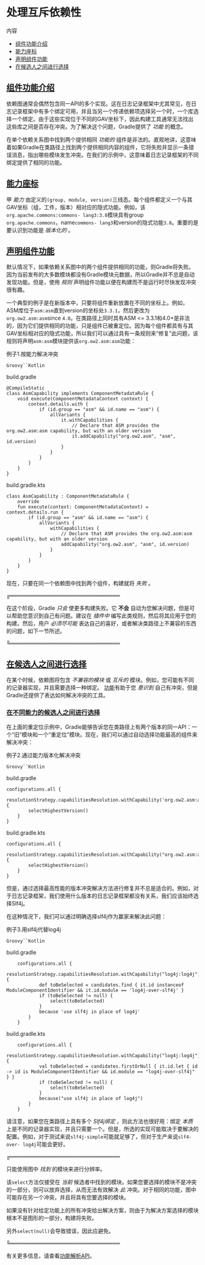 # 处理互斥依赖性


内容

  * [组件功能介绍](#sub_capabilities)
  * [能力座标](#capability_coordinates)
  * [声明组件功能](#sub_declaring-component-capabilities)
  * [在候选人之间进行选择](#sub_selecting-between-candidates)

<h2 id = '#sub_capabilities'> <a href = '#sub_capabilities'>组件功能介绍</a> </h2>

依赖图通常会偶然包含同一API的多个实现。这在日志记录框架中尤其常见，在日志记录框架中有多个绑定可用，并且当另一个传递依赖项选择另一个时，一个库选择一个绑定。由于这些实现位于不同的GAV坐标下，因此构建工具通常无法找出这些库之间是否存在冲突。为了解决这个问题，Gradle提供了
_功能_ 的概念。

在单个依赖关系图中找到两个提供相同 _功能的_
组件是非法的。直观地讲，这意味着如果Gradle在类路径上找到两个提供相同内容的组件，它将失败并显示一条错误消息，指出哪些模块发生冲突。在我们的示例中，这意味着日志记录框架的不同绑定提供了相同的功能。

<h2 id = '#capability_coordinates'> <a href = '#capability_coordinates'>能力座标</a> </h2>

甲 _能力_ 由定义的`(group, module,
version)`三线态。每个组件都定义一个与其GAV坐标（组，工件，版本）相对应的隐式功能。例如，该`org.apache.commons:commons-
lang3:3.8`模块具有group `org.apache.commons`，name`commons-
lang3`和version的隐式功能`3.8`。重要的是要认识到功能是 _版本化的_ 。

<h2 id = '#sub_declaring-component-capabilities'> <a href = '#sub_declaring-component-capabilities'>声明组件功能</a> </h2>

默认情况下，如果依赖关系图中的两个组件提供相同的功能，则Gradle将失败。因为当前发布的大多数模块都没有Gradle模块元数据，所以Gradle并不总是自动发现功能。但是，使用
_规则_ 声明组件功能以便在构建而不是运行时尽快发现冲突很有趣。

一个典型的例子是在新版本中，只要将组件重新放置在不同的坐标上。例如，ASM库位于`asm:asm`直到version的坐标处`3.3.1`，然后更改为`org.ow2.asm:asm`since
`4.0`。在类路径上同时具有ASM <=
3.3.1和4.0+是非法的，因为它们提供相同的功能，只是组件已被重定位。因为每个组件都具有与其GAV坐标相对应的隐式功能，所以我们可以通过具有一条规则来“修复”此问题，该规则将声明`asm:asm`模块提供该`org.ow2.asm:asm`功能：

例子1.按能力解决冲突

`Groovy``Kotlin`

build.gradle

    
    
    @CompileStatic
    class AsmCapability implements ComponentMetadataRule {
        void execute(ComponentMetadataContext context) {
            context.details.with {
                if (id.group == "asm" && id.name == "asm") {
                    allVariants {
                        it.withCapabilities {
                            // Declare that ASM provides the org.ow2.asm:asm capability, but with an older version
                            it.addCapability("org.ow2.asm", "asm", id.version)
                        }
                    }
                }
            }
        }
    }

build.gradle.kts

    
    
    class AsmCapability : ComponentMetadataRule {
        override
        fun execute(context: ComponentMetadataContext) = context.details.run {
            if (id.group == "asm" && id.name == "asm") {
                allVariants {
                    withCapabilities {
                        // Declare that ASM provides the org.ow2.asm:asm capability, but with an older version
                        addCapability("org.ow2.asm", "asm", id.version)
                    }
                }
            }
        }
    }

现在，只要在同一个依赖图中找到两个组件，构建就将 _失败_ 。

╔═════════════════════════════  

在这个阶段，Gradle _只会_ 使更多构建失败。它 **不会** 自动为您解决问题，但是可以帮助您意识到自己有问题。建议在 _插件中_
编写此类规则，然后将其应用于您的构建。然后，用户 _必须尽可能_ 表达自己的喜好，或者解决类路径上不兼容的东西的问题，如下一节所述。  
  
╚═════════════════════════════    
  
<h2 id = '#sub_selecting-between-candidates'> <a href = '#sub_selecting-between-candidates'>在候选人之间进行选择</a> </h2>

在某个时候，依赖图将包含 _不兼容的模块_ 或 _互斥的_ 模块。例如，您可能有不同的记录器实现，并且需要选择一种绑定。
[功能](#sub_capabilities)有助于您
_意识到_ 自己有冲突，但是Gradle还提供了表达如何解决冲突的工具。

<h3 id = '#sub_selecting-preferred-capability-provider'> <a href = '#sub_selecting-preferred-capability-provider'>在不同能力的候选人之间进行选择</a> </h3>

在上面的重定位示例中，Gradle能够告诉您在类路径上有两个版本的同一API：一个“旧”模块和一个“重定位”模块。现在，我们可以通过自动选择功能最高的组件来解决冲突：

例子2.通过能力版本化解决冲突

`Groovy``Kotlin`

build.gradle

    
    
    configurations.all {
        resolutionStrategy.capabilitiesResolution.withCapability('org.ow2.asm:asm') {
            selectHighestVersion()
        }
    }

build.gradle.kts

    
    
    configurations.all {
        resolutionStrategy.capabilitiesResolution.withCapability("org.ow2.asm:asm") {
            selectHighestVersion()
        }
    }

但是，通过选择最高性能的版本冲突解决方法进行修复并不总是适合的。例如，对于日志记录框架，我们使用什么版本的日志记录框架都没有关系，我们应该始终选择Slf4j。

在这种情况下，我们可以通过明确选择slf4j作为赢家来解决此问题：

例子3.用slf4j代替log4j

`Groovy``Kotlin`

build.gradle

    
    
        configurations.all {
            resolutionStrategy.capabilitiesResolution.withCapability("log4j:log4j") {
                def toBeSelected = candidates.find { it.id instanceof ModuleComponentIdentifier && it.id.module == 'log4j-over-slf4j' }
                if (toBeSelected != null) {
                    select(toBeSelected)
                }
                because 'use slf4j in place of log4j'
            }
        }

build.gradle.kts

    
    
        configurations.all {
            resolutionStrategy.capabilitiesResolution.withCapability("log4j:log4j") {
                val toBeSelected = candidates.firstOrNull { it.id.let { id -> id is ModuleComponentIdentifier && id.module == "log4j-over-slf4j" } }
                if (toBeSelected != null) {
                    select(toBeSelected)
                }
                because("use slf4j in place of log4j")
            }
        }

请注意，如果您在类路径上具有多个 _Slf4j绑定_ ，则此方法也很好用：绑定 _本质_
上是不同的记录器实现，并且只需要一个。但是，所选的实现可能取决于要解决的配置。例如，对于测试来说`slf4j-simple`可能就足够了，但对于生产来说`slf4-over-
log4j`可能会更好。

╔═════════════════════════════  

只能使用图中 _找到_ 的模块来进行分辨率。

该`select`方法仅接受在 _当前_ 候选者中找到的模块。如果您要选择的模块不是冲突的一部分，则可以放弃选择，从而无法有效解决 _此_
冲突。对于相同的功能，图中可能存在另一个冲突，并且将具有您要选择的模块。

如果没有针对给定功能上的所有冲突给出解决方案，则由于为解决方案选择的模块根本不是图形的一部分，构建将失败。

另外`select(null)`会导致错误，因此应避免。  
  
╚═════════════════════════════    
  
有关更多信息，请查看[功能解析API](https://docs.gradle.org/6.7.1/javadoc/org/gradle/api/artifacts/ResolutionStrategy.html#capabilitiesResolution)。

